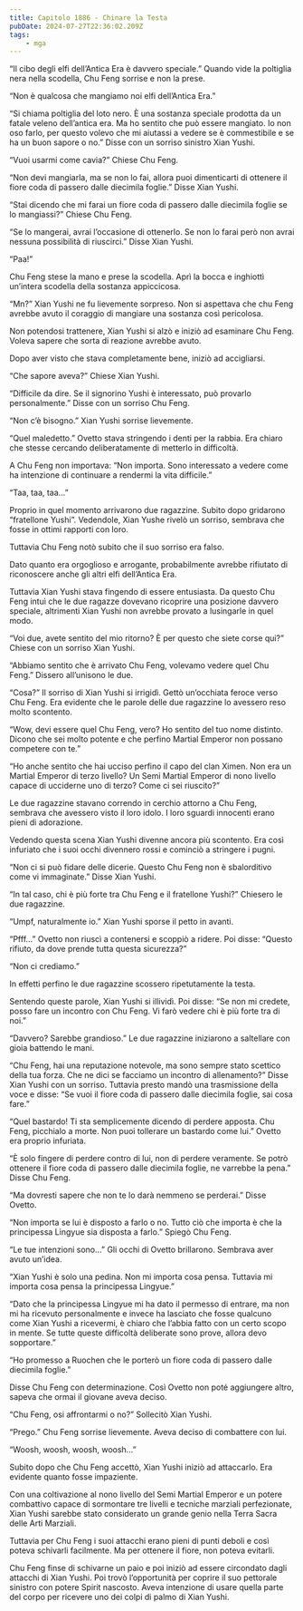 ```yaml
---
title: Capitolo 1886 - Chinare la Testa
pubDate: 2024-07-27T22:36:02.209Z
tags:
    - mga
---
```


“Il cibo degli elfi dell’Antica Era è davvero speciale.” Quando vide la poltiglia nera nella scodella, Chu Feng sorrise e non la prese.

“Non è qualcosa che mangiamo noi elfi dell’Antica Era.”

“Si chiama poltiglia del loto nero. È una sostanza speciale prodotta da un fatale veleno dell’antica era. Ma ho sentito che può essere mangiato. Io non oso farlo, per questo volevo che mi aiutassi a vedere se è commestibile e se ha un buon sapore o no.” Disse con un sorriso sinistro Xian Yushi.

“Vuoi usarmi come cavia?” Chiese Chu Feng.

“Non devi mangiarla, ma se non lo fai, allora puoi dimenticarti di ottenere il fiore coda di passero dalle diecimila foglie.” Disse Xian Yushi.

“Stai dicendo che mi farai un fiore coda di passero dalle diecimila foglie se lo mangiassi?” Chiese Chu Feng.

“Se lo mangerai, avrai l’occasione di ottenerlo. Se non lo farai però non avrai nessuna possibilità di riuscirci.” Disse Xian Yushi.

“Paa!”

Chu Feng stese la mano e prese la scodella. Aprì la bocca e inghiottì un’intera scodella della sostanza appiccicosa.

“Mn?” Xian Yushi ne fu lievemente sorpreso. Non si aspettava che chu Feng avrebbe avuto il coraggio di mangiare una sostanza così pericolosa.

Non potendosi trattenere, Xian Yushi si alzò e iniziò ad esaminare Chu Feng. Voleva sapere che sorta di reazione avrebbe avuto.

Dopo aver visto che stava completamente bene, iniziò ad accigliarsi.

“Che sapore aveva?” Chiese Xian Yushi.

“Difficile da dire. Se il signorino Yushi è interessato, può provarlo personalmente.” Disse con un sorriso Chu Feng.

“Non c’è bisogno.” Xian Yushi sorrise lievemente.

“Quel maledetto.” Ovetto stava stringendo i denti per la rabbia. Era chiaro che stesse cercando deliberatamente di metterlo in difficoltà.

A Chu Feng non importava: “Non importa. Sono interessato a vedere come ha intenzione di continuare a rendermi la vita difficile.”

“Taa, taa, taa…”

Proprio in quel momento arrivarono due ragazzine. Subito dopo gridarono “fratellone Yushi”. Vedendole, Xian Yushe rivelò un sorriso, sembrava che fosse in ottimi rapporti con loro.

Tuttavia Chu Feng notò subito che il suo sorriso era falso.

Dato quanto era orgoglioso e arrogante, probabilmente avrebbe rifiutato di riconoscere anche gli altri elfi dell’Antica Era.

Tuttavia Xian Yushi stava fingendo di essere entusiasta. Da questo Chu Feng intuì che le due ragazze dovevano ricoprire una posizione davvero speciale, altrimenti Xian Yushi non avrebbe provato a lusingarle in quel modo.

“Voi due, avete sentito del mio ritorno? È per questo che siete corse qui?” Chiese con un sorriso Xian Yushi.

“Abbiamo sentito che è arrivato Chu Feng, volevamo vedere quel Chu Feng.” Dissero all’unisono le due.

“Cosa?” Il sorriso di Xian Yushi si irrigidì. Gettò un’occhiata feroce verso Chu Feng. Era evidente che le parole delle due ragazzine lo avessero reso molto scontento.

“Wow, devi essere quel Chu Feng, vero? Ho sentito del tuo nome distinto. Dicono che sei molto potente e che perfino Martial Emperor non possano competere con te.”

“Ho anche sentito che hai ucciso perfino il capo del clan Ximen. Non era un Martial Emperor di terzo livello? Un Semi Martial Emperor di nono livello capace di ucciderne uno di terzo? Come ci sei riuscito?”

Le due ragazzine stavano correndo in cerchio attorno a Chu Feng, sembrava che avessero visto il loro idolo. I loro sguardi innocenti erano pieni di adorazione.

Vedendo questa scena Xian Yushi divenne ancora più scontento. Era così infuriato che i suoi occhi divennero rossi e cominciò a stringere i pugni.

“Non ci si può fidare delle dicerie. Questo Chu Feng non è sbalorditivo come vi immaginate.” Disse Xian Yushi.

“In tal caso, chi è più forte tra Chu Feng e il fratellone Yushi?” Chiesero le due ragazzine.

“Umpf, naturalmente io.” Xian Yushi sporse il petto in avanti.

“Pfff…” Ovetto non riuscì a contenersi e scoppiò a ridere. Poi disse: “Questo rifiuto, da dove prende tutta questa sicurezza?”

“Non ci crediamo.”

In effetti perfino le due ragazzine scossero ripetutamente la testa.

Sentendo queste parole, Xian Yushi si illividì. Poi disse: “Se non mi credete, posso fare un incontro con Chu Feng. Vi farò vedere chi è più forte tra di noi.”

“Davvero? Sarebbe grandioso.” Le due ragazzine iniziarono a saltellare con gioia battendo le mani.

“Chu Feng, hai una reputazione notevole, ma sono sempre stato scettico della tua forza. Che ne dici se facciamo un incontro di allenamento?” Disse Xian Yushi con un sorriso. Tuttavia presto mandò una trasmissione della voce e disse: “Se vuoi il fiore coda di passero dalle diecimila foglie, sai cosa fare.”

“Quel bastardo! Ti sta semplicemente dicendo di perdere apposta. Chu Feng, picchialo a morte. Non puoi tollerare un bastardo come lui.” Ovetto era proprio infuriata.

“È solo fingere di perdere contro di lui, non di perdere veramente. Se potrò ottenere il fiore coda di passero dalle diecimila foglie, ne varrebbe la pena.” Disse Chu Feng.

“Ma dovresti sapere che non te lo darà nemmeno se perderai.” Disse Ovetto.

“Non importa se lui è disposto a farlo o no. Tutto ciò che importa è che la principessa Lingyue sia disposta a farlo.” Spiegò Chu Feng.

“Le tue intenzioni sono…” Gli occhi di Ovetto brillarono. Sembrava aver avuto un’idea.

“Xian Yushi è solo una pedina. Non mi importa cosa pensa. Tuttavia mi importa cosa pensa la principessa Lingyue.”

“Dato che la principessa Lingyue mi ha dato il permesso di entrare, ma non mi ha ricevuto personalmente e invece ha lasciato che fosse qualcuno come Xian Yushi a ricevermi, è chiaro che l’abbia fatto con un certo scopo in mente. Se tutte queste difficoltà deliberate sono prove, allora devo sopportare.”

“Ho promesso a Ruochen che le porterò un fiore coda di passero dalle diecimila foglie.”

Disse Chu Feng con determinazione. Così Ovetto non poté aggiungere altro, sapeva che ormai il giovane aveva deciso.

“Chu Feng, osi affrontarmi o no?” Sollecitò Xian Yushi.

“Prego.” Chu Feng sorrise lievemente. Aveva deciso di combattere con lui.

“Woosh, woosh, woosh, woosh…”

Subito dopo che Chu Feng accettò, Xian Yushi iniziò ad attaccarlo. Era evidente quanto fosse impaziente.

Con una coltivazione al nono livello del Semi Martial Emperor e un potere combattivo capace di sormontare tre livelli e tecniche marziali perfezionate, Xian Yushi sarebbe stato considerato un grande genio nella Terra Sacra delle Arti Marziali.

Tuttavia per Chu Feng i suoi attacchi erano pieni di punti deboli e così poteva schivarli facilmente. Ma per ottenere il fiore, non poteva evitarli.

Chu Feng finse di schivarne un paio e poi iniziò ad essere circondato dagli attacchi di Xian Yushi. Poi trovò l’opportunità per coprire il suo pettorale sinistro con potere Spirit nascosto. Aveva intenzione di usare quella parte del corpo per ricevere uno dei colpi di palmo di Xian Yushi.



